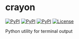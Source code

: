 # crayon
[![PyPI](https://img.shields.io/pypi/v/crayon.svg)](https://pypi.python.org/pypi/crayon/) [![PyPI](https://img.shields.io/pypi/status/crayon.svg)](https://pypi.python.org/pypi/crayon/) [![PyPI](https://img.shields.io/pypi/pyversions/crayon.svg)](https://pypi.python.org/pypi/crayon/) [![License](https://img.shields.io/badge/license-MIT-lightgrey.svg)](https://raw.githubusercontent.com/lukaskubis/crayon/master/LICENSE)

Python utility for terminal output
